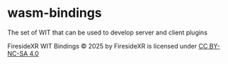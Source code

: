 # wasm-bindings
The set of WIT that can be used to develop server and client plugins

FiresideXR WIT Bindings © 2025 by FiresideXR is licensed under <a href="https://creativecommons.org/licenses/by-nc-sa/4.0/">CC BY-NC-SA 4.0</a>
